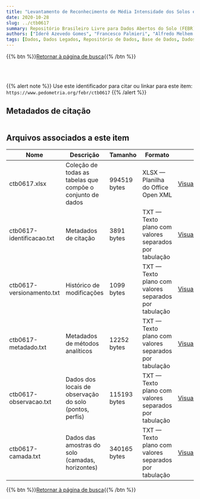 ```yaml
---
title: "Levantamento de Reconhecimento de Média Intensidade dos Solos e Avaliação da Aptidão Agrícola das Terras do Triângulo Mineiro"
date: 2020-10-28
slug: ../ctb0617
summary: Repositório Brasileiro Livre para Dados Abertos do Solo (FEBR) | A febre dos dados de solo no Brasil
authors: ["Iderê Azevedo Gomes", "Francesco Palmieri", "Alfredo Melhem Baruqui", "Paulo Emílio Ferreira da Motta", "Eubi Jorne Naime", "Derli Prudente Santana", "Elias Pedro Mothci", "Flavio Garcia de Freitas", "Humberto Gonçalves dos Santos", "Reinaldo Oscar Pötter", "Washington de Oliveira Barreto", "Marilia Amélia de Moraes Duriez", "Ruth Andrade Leal Johas", "Maria Elisabeth C. C. de Magalhães Melo", "Wilson Sant'Anna de Araújo", "José Lopes de Paula", "Luiz Eduardo Ferreira Fontes", "Loiva Lizia Antonello", "Therezinha da Costa Lima", "Evanda Maria Rodrigues", "Raphael Minotti Bloise", "José Flávio Dynia", "Gisa Nara C. Moreira", "Fernando Zinho Antunes", "Mitzi Brandão Ferreira", "Marcelo Nunes Camargo", "Jorge Olmos Iturri Larach."]
tags: [Dados, Dados Legados, Repositório de Dados, Base de Dados, Dados Abertos]
---
```


<style>
div.alert > div {
    font-size: 0.8rem;
}
</style>

{{% btn %}}<a href="/febr/buscar/">Retornar à página de busca</a>{{% /btn %}}

<br>
<br>

{{% alert note %}}
Use este identificador para citar ou linkar para este item: `https://www.pedometria.org/febr/ctb0617`
{{% /alert %}}

## Metadados de citação

<table>
<!-- Fonte: https://gist.github.com/jfreels/6814721 -->
<script src="https://d3js.org/d3.v3.min.js" charset="utf-8"></script>
<script type='text/javascript' src='/febr/buscar/script.js'></script>
<script type='text/javascript'>
  d3.tsv('ctb0617-identificacao.txt',function (data) {
    var columns = ['campo', 'valor']
    tabulate(data, columns)
  })
</script>
</table>

## Arquivos associados a este item

<table style="width:100%">
  <thead>
    <tr>
      <th>Nome</th>
      <th>Descrição</th>
      <th>Tamanho</th>
      <th>Formato</th>
      <th></th>
    </tr>
  </thead>
  <tbody>
    <tr>
      <td>ctb0617.xlsx</td>
      <td>Coleção de todas as tabelas que compõe o conjunto de dados</td>
      <td>994519 bytes</td>
      <td>XLSX — Planilha do Office Open XML</td>
      <td><a href="https://cloud.utfpr.edu.br/index.php/s/Df6dhfzYJ1DDeso/download?path=%2Fctb0617&files=ctb0617.xlsx" class="btn btn-primary btn-block" role="button">Visualizar/Abrir</a></td>
    </tr>
    <tr>
      <td>ctb0617-identificacao.txt</td>
      <td>Metadados de citação</td>
      <td>3891 bytes</td>
      <td>TXT — Texto plano com valores separados por tabulação</td>
      <td><a href="https://cloud.utfpr.edu.br/index.php/s/Df6dhfzYJ1DDeso/download?path=%2Fctb0617&files=ctb0617-identificacao.txt" class="btn btn-primary btn-block" role="button">Visualizar/Abrir</a></td>
    </tr>
    <tr>
      <td>ctb0617-versionamento.txt</td>
      <td>Histórico de modificações</td>
      <td>1099 bytes</td>
      <td>TXT — Texto plano com valores separados por tabulação</td>
      <td><a href="https://cloud.utfpr.edu.br/index.php/s/Df6dhfzYJ1DDeso/download?path=%2Fctb0617&files=ctb0617-versionamento.txt" class="btn btn-primary btn-block" role="button">Visualizar/Abrir</a></td>
    </tr>
    <tr>
      <td>ctb0617-metadado.txt</td>
      <td>Metadados de métodos analíticos</td>
      <td>12252 bytes</td>
      <td>TXT — Texto plano com valores separados por tabulação</td>
      <td><a href="https://cloud.utfpr.edu.br/index.php/s/Df6dhfzYJ1DDeso/download?path=%2Fctb0617&files=ctb0617-metadado.txt" class="btn btn-primary btn-block" role="button">Visualizar/Abrir</a></td>
    </tr>
    <tr>
      <td>ctb0617-observacao.txt</td>
      <td>Dados dos locais de observação do solo (pontos, perfis)</td>
      <td>115193 bytes</td>
      <td>TXT — Texto plano com valores separados por tabulação</td>
      <td><a href="https://cloud.utfpr.edu.br/index.php/s/Df6dhfzYJ1DDeso/download?path=%2Fctb0617&files=ctb0617-observacao.txt" class="btn btn-primary btn-block" role="button">Visualizar/Abrir</a></td>
    </tr>
    <tr>
      <td>ctb0617-camada.txt</td>
      <td>Dados das amostras do solo (camadas, horizontes)</td>
      <td>340165 bytes</td>
      <td>TXT — Texto plano com valores separados por tabulação</td>
      <td><a href="https://cloud.utfpr.edu.br/index.php/s/Df6dhfzYJ1DDeso/download?path=%2Fctb0617&files=ctb0617-camada.txt" class="btn btn-primary btn-block" role="button">Visualizar/Abrir</a></td>
    </tr>
  </tbody>
</table>

{{% btn %}}<a href="/febr/buscar/">Retornar à página de busca</a>{{% /btn %}}
